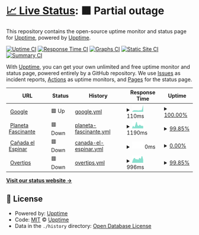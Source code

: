 # [📈 Live Status](https://demo.upptime.js.org): <!--live status--> **🟧 Partial outage**

This repository contains the open-source uptime monitor and status page for [Upptime](https://upptime.js.org), powered by [Upptime](https://github.com/upptime/upptime).

[![Uptime CI](https://github.com/Alvarohf/sites-status/workflows/Uptime%20CI/badge.svg)](https://github.com/Alvarohf/sites-status/actions?query=workflow%3A%22Uptime+CI%22)
[![Response Time CI](https://github.com/Alvarohf/sites-status/workflows/Response%20Time%20CI/badge.svg)](https://github.com/Alvarohf/sites-status/actions?query=workflow%3A%22Response+Time+CI%22)
[![Graphs CI](https://github.com/Alvarohf/sites-status/workflows/Graphs%20CI/badge.svg)](https://github.com/Alvarohf/sites-status/actions?query=workflow%3A%22Graphs+CI%22)
[![Static Site CI](https://github.com/Alvarohf/sites-status/workflows/Static%20Site%20CI/badge.svg)](https://github.com/Alvarohf/sites-status/actions?query=workflow%3A%22Static+Site+CI%22)
[![Summary CI](https://github.com/Alvarohf/sites-status/workflows/Summary%20CI/badge.svg)](https://github.com/Alvarohf/sites-status/actions?query=workflow%3A%22Summary+CI%22)

With [Upptime](https://upptime.js.org), you can get your own unlimited and free uptime monitor and status page, powered entirely by a GitHub repository. We use [Issues](https://github.com/upptime/upptime/issues) as incident reports, [Actions](https://github.com/Alvarohf/sites-status/actions) as uptime monitors, and [Pages](https://demo.upptime.js.org) for the status page.

<!--start: status pages-->
<!-- This summary is generated by Upptime (https://github.com/upptime/upptime) -->
<!-- Do not edit this manually, your changes will be overwritten -->
<!-- prettier-ignore -->
| URL | Status | History | Response Time | Uptime |
| --- | ------ | ------- | ------------- | ------ |
| <img alt="" src="https://icons.duckduckgo.com/ip3/www.google.com.ico" height="13"> [Google](https://www.google.com) | 🟩 Up | [google.yml](https://github.com/Alvarohf/sites-status/commits/HEAD/history/google.yml) | <details><summary><img alt="Response time graph" src="./graphs/google/response-time-week.png" height="20"> 110ms</summary><br><a href="https://Alvarohf.github.io/sites-status/history/google"><img alt="Response time 107" src="https://img.shields.io/endpoint?url=https%3A%2F%2Fraw.githubusercontent.com%2FAlvarohf%2Fsites-status%2FHEAD%2Fapi%2Fgoogle%2Fresponse-time.json"></a><br><a href="https://Alvarohf.github.io/sites-status/history/google"><img alt="24-hour response time 359" src="https://img.shields.io/endpoint?url=https%3A%2F%2Fraw.githubusercontent.com%2FAlvarohf%2Fsites-status%2FHEAD%2Fapi%2Fgoogle%2Fresponse-time-day.json"></a><br><a href="https://Alvarohf.github.io/sites-status/history/google"><img alt="7-day response time 110" src="https://img.shields.io/endpoint?url=https%3A%2F%2Fraw.githubusercontent.com%2FAlvarohf%2Fsites-status%2FHEAD%2Fapi%2Fgoogle%2Fresponse-time-week.json"></a><br><a href="https://Alvarohf.github.io/sites-status/history/google"><img alt="30-day response time 96" src="https://img.shields.io/endpoint?url=https%3A%2F%2Fraw.githubusercontent.com%2FAlvarohf%2Fsites-status%2FHEAD%2Fapi%2Fgoogle%2Fresponse-time-month.json"></a><br><a href="https://Alvarohf.github.io/sites-status/history/google"><img alt="1-year response time 108" src="https://img.shields.io/endpoint?url=https%3A%2F%2Fraw.githubusercontent.com%2FAlvarohf%2Fsites-status%2FHEAD%2Fapi%2Fgoogle%2Fresponse-time-year.json"></a></details> | <details><summary><a href="https://Alvarohf.github.io/sites-status/history/google">100.00%</a></summary><a href="https://Alvarohf.github.io/sites-status/history/google"><img alt="All-time uptime 100.00%" src="https://img.shields.io/endpoint?url=https%3A%2F%2Fraw.githubusercontent.com%2FAlvarohf%2Fsites-status%2FHEAD%2Fapi%2Fgoogle%2Fuptime.json"></a><br><a href="https://Alvarohf.github.io/sites-status/history/google"><img alt="24-hour uptime 100.00%" src="https://img.shields.io/endpoint?url=https%3A%2F%2Fraw.githubusercontent.com%2FAlvarohf%2Fsites-status%2FHEAD%2Fapi%2Fgoogle%2Fuptime-day.json"></a><br><a href="https://Alvarohf.github.io/sites-status/history/google"><img alt="7-day uptime 100.00%" src="https://img.shields.io/endpoint?url=https%3A%2F%2Fraw.githubusercontent.com%2FAlvarohf%2Fsites-status%2FHEAD%2Fapi%2Fgoogle%2Fuptime-week.json"></a><br><a href="https://Alvarohf.github.io/sites-status/history/google"><img alt="30-day uptime 100.00%" src="https://img.shields.io/endpoint?url=https%3A%2F%2Fraw.githubusercontent.com%2FAlvarohf%2Fsites-status%2FHEAD%2Fapi%2Fgoogle%2Fuptime-month.json"></a><br><a href="https://Alvarohf.github.io/sites-status/history/google"><img alt="1-year uptime 99.99%" src="https://img.shields.io/endpoint?url=https%3A%2F%2Fraw.githubusercontent.com%2FAlvarohf%2Fsites-status%2FHEAD%2Fapi%2Fgoogle%2Fuptime-year.json"></a></details>
| <img alt="" src="https://icons.duckduckgo.com/ip3/planetafascinante.com.ico" height="13"> [Planeta Fascinante](https://planetafascinante.com) | 🟥 Down | [planeta-fascinante.yml](https://github.com/Alvarohf/sites-status/commits/HEAD/history/planeta-fascinante.yml) | <details><summary><img alt="Response time graph" src="./graphs/planeta-fascinante/response-time-week.png" height="20"> 1190ms</summary><br><a href="https://Alvarohf.github.io/sites-status/history/planeta-fascinante"><img alt="Response time 1187" src="https://img.shields.io/endpoint?url=https%3A%2F%2Fraw.githubusercontent.com%2FAlvarohf%2Fsites-status%2FHEAD%2Fapi%2Fplaneta-fascinante%2Fresponse-time.json"></a><br><a href="https://Alvarohf.github.io/sites-status/history/planeta-fascinante"><img alt="24-hour response time 1089" src="https://img.shields.io/endpoint?url=https%3A%2F%2Fraw.githubusercontent.com%2FAlvarohf%2Fsites-status%2FHEAD%2Fapi%2Fplaneta-fascinante%2Fresponse-time-day.json"></a><br><a href="https://Alvarohf.github.io/sites-status/history/planeta-fascinante"><img alt="7-day response time 1190" src="https://img.shields.io/endpoint?url=https%3A%2F%2Fraw.githubusercontent.com%2FAlvarohf%2Fsites-status%2FHEAD%2Fapi%2Fplaneta-fascinante%2Fresponse-time-week.json"></a><br><a href="https://Alvarohf.github.io/sites-status/history/planeta-fascinante"><img alt="30-day response time 1289" src="https://img.shields.io/endpoint?url=https%3A%2F%2Fraw.githubusercontent.com%2FAlvarohf%2Fsites-status%2FHEAD%2Fapi%2Fplaneta-fascinante%2Fresponse-time-month.json"></a><br><a href="https://Alvarohf.github.io/sites-status/history/planeta-fascinante"><img alt="1-year response time 1428" src="https://img.shields.io/endpoint?url=https%3A%2F%2Fraw.githubusercontent.com%2FAlvarohf%2Fsites-status%2FHEAD%2Fapi%2Fplaneta-fascinante%2Fresponse-time-year.json"></a></details> | <details><summary><a href="https://Alvarohf.github.io/sites-status/history/planeta-fascinante">99.85%</a></summary><a href="https://Alvarohf.github.io/sites-status/history/planeta-fascinante"><img alt="All-time uptime 99.92%" src="https://img.shields.io/endpoint?url=https%3A%2F%2Fraw.githubusercontent.com%2FAlvarohf%2Fsites-status%2FHEAD%2Fapi%2Fplaneta-fascinante%2Fuptime.json"></a><br><a href="https://Alvarohf.github.io/sites-status/history/planeta-fascinante"><img alt="24-hour uptime 99.97%" src="https://img.shields.io/endpoint?url=https%3A%2F%2Fraw.githubusercontent.com%2FAlvarohf%2Fsites-status%2FHEAD%2Fapi%2Fplaneta-fascinante%2Fuptime-day.json"></a><br><a href="https://Alvarohf.github.io/sites-status/history/planeta-fascinante"><img alt="7-day uptime 99.85%" src="https://img.shields.io/endpoint?url=https%3A%2F%2Fraw.githubusercontent.com%2FAlvarohf%2Fsites-status%2FHEAD%2Fapi%2Fplaneta-fascinante%2Fuptime-week.json"></a><br><a href="https://Alvarohf.github.io/sites-status/history/planeta-fascinante"><img alt="30-day uptime 99.96%" src="https://img.shields.io/endpoint?url=https%3A%2F%2Fraw.githubusercontent.com%2FAlvarohf%2Fsites-status%2FHEAD%2Fapi%2Fplaneta-fascinante%2Fuptime-month.json"></a><br><a href="https://Alvarohf.github.io/sites-status/history/planeta-fascinante"><img alt="1-year uptime 99.96%" src="https://img.shields.io/endpoint?url=https%3A%2F%2Fraw.githubusercontent.com%2FAlvarohf%2Fsites-status%2FHEAD%2Fapi%2Fplaneta-fascinante%2Fuptime-year.json"></a></details>
| <img alt="" src="https://icons.duckduckgo.com/ip3/xn--caadaespinar-bhb.com.ico" height="13"> [Cañada el Espinar](https://cañadaespinar.com) | 🟥 Down | [canada-el-espinar.yml](https://github.com/Alvarohf/sites-status/commits/HEAD/history/canada-el-espinar.yml) | <details><summary><img alt="Response time graph" src="./graphs/canada-el-espinar/response-time-week.png" height="20"> 0ms</summary><br><a href="https://Alvarohf.github.io/sites-status/history/canada-el-espinar"><img alt="Response time 898" src="https://img.shields.io/endpoint?url=https%3A%2F%2Fraw.githubusercontent.com%2FAlvarohf%2Fsites-status%2FHEAD%2Fapi%2Fcanada-el-espinar%2Fresponse-time.json"></a><br><a href="https://Alvarohf.github.io/sites-status/history/canada-el-espinar"><img alt="24-hour response time 0" src="https://img.shields.io/endpoint?url=https%3A%2F%2Fraw.githubusercontent.com%2FAlvarohf%2Fsites-status%2FHEAD%2Fapi%2Fcanada-el-espinar%2Fresponse-time-day.json"></a><br><a href="https://Alvarohf.github.io/sites-status/history/canada-el-espinar"><img alt="7-day response time 0" src="https://img.shields.io/endpoint?url=https%3A%2F%2Fraw.githubusercontent.com%2FAlvarohf%2Fsites-status%2FHEAD%2Fapi%2Fcanada-el-espinar%2Fresponse-time-week.json"></a><br><a href="https://Alvarohf.github.io/sites-status/history/canada-el-espinar"><img alt="30-day response time 0" src="https://img.shields.io/endpoint?url=https%3A%2F%2Fraw.githubusercontent.com%2FAlvarohf%2Fsites-status%2FHEAD%2Fapi%2Fcanada-el-espinar%2Fresponse-time-month.json"></a><br><a href="https://Alvarohf.github.io/sites-status/history/canada-el-espinar"><img alt="1-year response time 805" src="https://img.shields.io/endpoint?url=https%3A%2F%2Fraw.githubusercontent.com%2FAlvarohf%2Fsites-status%2FHEAD%2Fapi%2Fcanada-el-espinar%2Fresponse-time-year.json"></a></details> | <details><summary><a href="https://Alvarohf.github.io/sites-status/history/canada-el-espinar">0.00%</a></summary><a href="https://Alvarohf.github.io/sites-status/history/canada-el-espinar"><img alt="All-time uptime 51.15%" src="https://img.shields.io/endpoint?url=https%3A%2F%2Fraw.githubusercontent.com%2FAlvarohf%2Fsites-status%2FHEAD%2Fapi%2Fcanada-el-espinar%2Fuptime.json"></a><br><a href="https://Alvarohf.github.io/sites-status/history/canada-el-espinar"><img alt="24-hour uptime 0.00%" src="https://img.shields.io/endpoint?url=https%3A%2F%2Fraw.githubusercontent.com%2FAlvarohf%2Fsites-status%2FHEAD%2Fapi%2Fcanada-el-espinar%2Fuptime-day.json"></a><br><a href="https://Alvarohf.github.io/sites-status/history/canada-el-espinar"><img alt="7-day uptime 0.00%" src="https://img.shields.io/endpoint?url=https%3A%2F%2Fraw.githubusercontent.com%2FAlvarohf%2Fsites-status%2FHEAD%2Fapi%2Fcanada-el-espinar%2Fuptime-week.json"></a><br><a href="https://Alvarohf.github.io/sites-status/history/canada-el-espinar"><img alt="30-day uptime 0.00%" src="https://img.shields.io/endpoint?url=https%3A%2F%2Fraw.githubusercontent.com%2FAlvarohf%2Fsites-status%2FHEAD%2Fapi%2Fcanada-el-espinar%2Fuptime-month.json"></a><br><a href="https://Alvarohf.github.io/sites-status/history/canada-el-espinar"><img alt="1-year uptime 6.15%" src="https://img.shields.io/endpoint?url=https%3A%2F%2Fraw.githubusercontent.com%2FAlvarohf%2Fsites-status%2FHEAD%2Fapi%2Fcanada-el-espinar%2Fuptime-year.json"></a></details>
| <img alt="" src="https://icons.duckduckgo.com/ip3/overtips.es.ico" height="13"> [Overtips](https://overtips.es) | 🟥 Down | [overtips.yml](https://github.com/Alvarohf/sites-status/commits/HEAD/history/overtips.yml) | <details><summary><img alt="Response time graph" src="./graphs/overtips/response-time-week.png" height="20"> 996ms</summary><br><a href="https://Alvarohf.github.io/sites-status/history/overtips"><img alt="Response time 928" src="https://img.shields.io/endpoint?url=https%3A%2F%2Fraw.githubusercontent.com%2FAlvarohf%2Fsites-status%2FHEAD%2Fapi%2Fovertips%2Fresponse-time.json"></a><br><a href="https://Alvarohf.github.io/sites-status/history/overtips"><img alt="24-hour response time 917" src="https://img.shields.io/endpoint?url=https%3A%2F%2Fraw.githubusercontent.com%2FAlvarohf%2Fsites-status%2FHEAD%2Fapi%2Fovertips%2Fresponse-time-day.json"></a><br><a href="https://Alvarohf.github.io/sites-status/history/overtips"><img alt="7-day response time 996" src="https://img.shields.io/endpoint?url=https%3A%2F%2Fraw.githubusercontent.com%2FAlvarohf%2Fsites-status%2FHEAD%2Fapi%2Fovertips%2Fresponse-time-week.json"></a><br><a href="https://Alvarohf.github.io/sites-status/history/overtips"><img alt="30-day response time 938" src="https://img.shields.io/endpoint?url=https%3A%2F%2Fraw.githubusercontent.com%2FAlvarohf%2Fsites-status%2FHEAD%2Fapi%2Fovertips%2Fresponse-time-month.json"></a><br><a href="https://Alvarohf.github.io/sites-status/history/overtips"><img alt="1-year response time 970" src="https://img.shields.io/endpoint?url=https%3A%2F%2Fraw.githubusercontent.com%2FAlvarohf%2Fsites-status%2FHEAD%2Fapi%2Fovertips%2Fresponse-time-year.json"></a></details> | <details><summary><a href="https://Alvarohf.github.io/sites-status/history/overtips">99.85%</a></summary><a href="https://Alvarohf.github.io/sites-status/history/overtips"><img alt="All-time uptime 99.77%" src="https://img.shields.io/endpoint?url=https%3A%2F%2Fraw.githubusercontent.com%2FAlvarohf%2Fsites-status%2FHEAD%2Fapi%2Fovertips%2Fuptime.json"></a><br><a href="https://Alvarohf.github.io/sites-status/history/overtips"><img alt="24-hour uptime 99.99%" src="https://img.shields.io/endpoint?url=https%3A%2F%2Fraw.githubusercontent.com%2FAlvarohf%2Fsites-status%2FHEAD%2Fapi%2Fovertips%2Fuptime-day.json"></a><br><a href="https://Alvarohf.github.io/sites-status/history/overtips"><img alt="7-day uptime 99.85%" src="https://img.shields.io/endpoint?url=https%3A%2F%2Fraw.githubusercontent.com%2FAlvarohf%2Fsites-status%2FHEAD%2Fapi%2Fovertips%2Fuptime-week.json"></a><br><a href="https://Alvarohf.github.io/sites-status/history/overtips"><img alt="30-day uptime 99.97%" src="https://img.shields.io/endpoint?url=https%3A%2F%2Fraw.githubusercontent.com%2FAlvarohf%2Fsites-status%2FHEAD%2Fapi%2Fovertips%2Fuptime-month.json"></a><br><a href="https://Alvarohf.github.io/sites-status/history/overtips"><img alt="1-year uptime 99.84%" src="https://img.shields.io/endpoint?url=https%3A%2F%2Fraw.githubusercontent.com%2FAlvarohf%2Fsites-status%2FHEAD%2Fapi%2Fovertips%2Fuptime-year.json"></a></details>

<!--end: status pages-->

[**Visit our status website →**](https://demo.upptime.js.org)

## 📄 License

- Powered by: [Upptime](https://github.com/upptime/upptime)
- Code: [MIT](./LICENSE) © [Upptime](https://upptime.js.org)
- Data in the `./history` directory: [Open Database License](https://opendatacommons.org/licenses/odbl/1-0/)
